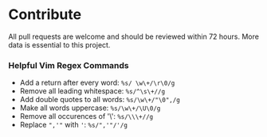 # Contribute
All pull requests are welcome and should be reviewed within 72 hours. More data is essential to this project.

### Helpful Vim Regex Commands
- Add a return after every word: ```%s/ \w\+/\r\0/g```  
- Remove all leading whitespace: ```%s/^\s\+//g```  
- Add double quotes to all words: ```%s/\w\+/"\0",/g```  
- Make all words uppercase: ```%s/\w\+/\U\0/g```  
- Remove all occurences of '\\': ```%s/\\\+//g```  
- Replace ```",'"``` with ```'```: ```%s/",'"/'/g```
